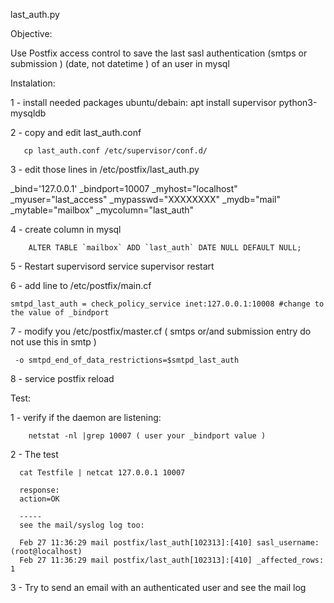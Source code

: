last_auth.py

Objective:

Use Postfix access control to save the last sasl authentication (smtps or submission )  (date, not datetime ) of an user in mysql 



Instalation:

  1 - install needed packages 
  ubuntu/debain:
    apt install supervisor python3-mysqldb
    
  2 - copy and edit last_auth.conf
  
       cp last_auth.conf /etc/supervisor/conf.d/ 
  

  3 - edit those lines in /etc/postfix/last_auth.py    

  _bind='127.0.0.1'
  _bindport=10007
  _myhost="localhost"
  _myuser="last_access"
  _mypasswd="XXXXXXXX"
  _mydb="mail"
  _mytable="mailbox"
  _mycolumn="last_auth"

  4 - create column in mysql

        ALTER TABLE `mailbox` ADD `last_auth` DATE NULL DEFAULT NULL; 
 
  5 - Restart supervisord
    service supervisor restart
   
  6 - add line to /etc/postfix/main.cf
  
    smtpd_last_auth = check_policy_service inet:127.0.0.1:10008 #change to the value of _bindport 
  
  7 - modify you /etc/postfix/master.cf ( smtps or/and submission entry do not use this in smtp  )

     -o smtpd_end_of_data_restrictions=$smtpd_last_auth
  
  8 - service postfix reload   

 
 

Test:
 
  1 - verify if the daemon are listening:
        
        netstat -nl |grep 10007 ( user your _bindport value )
        
    
  2 - The test
 
      cat Testfile | netcat 127.0.0.1 10007
      
      response:
      action=OK 
      
      -----
      see the mail/syslog log too:
      
      Feb 27 11:36:29 mail postfix/last_auth[102313]:[410] sasl_username:(root@localhost)
      Feb 27 11:36:29 mail postfix/last_auth[102313]:[410] _affected_rows: 1
  
  3 - Try to send an email with an authenticated user and see the mail log
      

      


 
 
 
 
 
 










